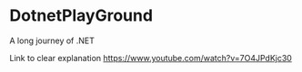 # DotnetPlayGround

A long journey of .NET

Link to clear explanation
https://www.youtube.com/watch?v=7O4JPdKjc30
